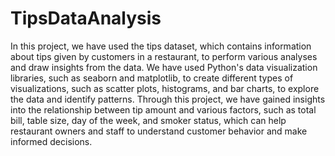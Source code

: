 # TipsDataAnalysis
In this project, we have used the tips dataset, which contains information about tips given by customers in a restaurant, to perform various analyses and draw insights from the data. We have used Python's data visualization libraries, such as seaborn and matplotlib, to create different types of visualizations, such as scatter plots, histograms, and bar charts, to explore the data and identify patterns. Through this project, we have gained insights into the relationship between tip amount and various factors, such as total bill, table size, day of the week, and smoker status, which can help restaurant owners and staff to understand customer behavior and make informed decisions.
